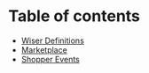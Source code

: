# Table of contents

* [Wiser Definitions](README.md)
* [Marketplace](marketplace.md)
* [Shopper Events](shopper-events.md)

